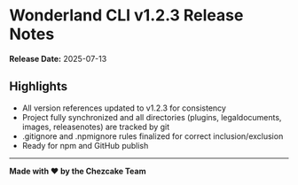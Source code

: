 # Wonderland CLI v1.2.3 Release Notes

**Release Date:** 2025-07-13

## Highlights
- All version references updated to v1.2.3 for consistency
- Project fully synchronized and all directories (plugins, legaldocuments, images, releasenotes) are tracked by git
- .gitignore and .npmignore rules finalized for correct inclusion/exclusion
- Ready for npm and GitHub publish

---

**Made with ❤️ by the Chezcake Team** 
